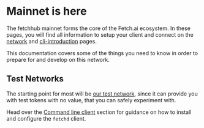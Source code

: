# Mainnet is here

The fetchhub mainnet forms the core of the Fetch.ai ecosystem. In these pages, you will find all information to setup your client and connect on the [network](./live-networks/) and [cli-introduction](./cli-introduction/) pages.

This documentation covers some of the things you need to know in order to prepare for and develop on this network.

## Test Networks

The starting point for most will be [our test network](https://docs.fetch.ai/ledger_v2/live-networks/#test-nets), since it can provide you with test tokens with no value, that you can safely experiment with. 

Head over the [Command line client](https://docs.fetch.ai/ledger_v2/cli-introduction/) section for guidance on how to install and configure the `fetchd` client.